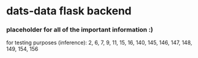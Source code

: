 # dats-data flask backend

### placeholder for all of the important information :)


for testing purposes (inference): 2, 6, 7, 9, 11, 15, 16, 140, 145, 146, 147, 148, 149, 154, 156